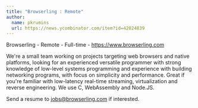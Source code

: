 ```yaml
---
title: "Browserling : Remote"
author:
  name: pkrumins
  url: https://news.ycombinator.com/item?id=42024839
---
```

Browserling - Remote - Full-time - <a href="https:&#x2F;&#x2F;www.browserling.com" rel="nofollow">https:&#x2F;&#x2F;www.browserling.com</a>

We&#x27;re a small team working on projects targeting web browsers and native platforms, looking for an experienced versatile programmer with strong knowledge of low-level systems programming and experience with building networking programs, with focus on simplicity and performance. Great if you&#x27;re familiar with low-latency real-time streaming, virtualization and reverse engineering. We use C, WebAssembly and Node.JS.

Send a resume to jobs@browserling.com if interested.
<JobApplication />
